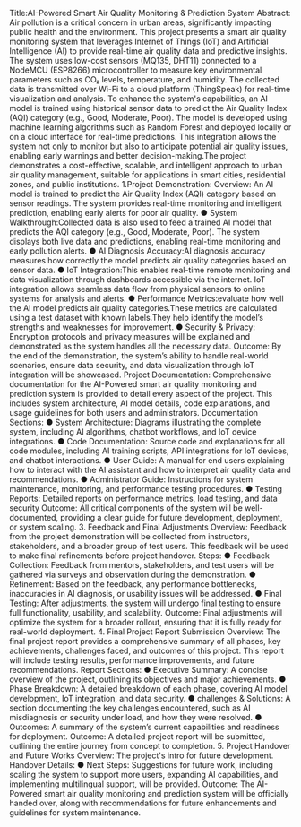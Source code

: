Title:AI-Powered Smart Air Quality Monitoring & Prediction System
Abstract:
Air pollution is a critical concern in urban areas, significantly impacting public health and the
environment. This project presents a smart air quality monitoring system that leverages
Internet of Things (IoT) and Artificial Intelligence (AI) to provide real-time air quality data and
predictive insights. The system uses low-cost sensors (MQ135, DHT11) connected to a
NodeMCU (ESP8266) microcontroller to measure key environmental parameters such as CO₂
levels, temperature, and humidity. The collected data is transmitted over Wi-Fi to a cloud
platform (ThingSpeak) for real-time visualization and analysis.
To enhance the system's capabilities, an AI model is trained using historical sensor data to
predict the Air Quality Index (AQI) category (e.g., Good, Moderate, Poor). The model is
developed using machine learning algorithms such as Random Forest and deployed locally or
on a cloud interface for real-time predictions. This integration allows the system not only to
monitor but also to anticipate potential air quality issues, enabling early warnings and better
decision-making.The project demonstrates a cost-effective, scalable, and intelligent approach to
urban air quality management, suitable for applications in smart cities, residential zones, and
public institutions.
1.Project Demonstration:
Overview:
An AI model is trained to predict the Air Quality Index (AQI) category based on sensor readings.
The system provides real-time monitoring and intelligent prediction, enabling early alerts for
poor air quality.
● System Walkthrough:Collected data is also used to feed a trained AI model that
predicts the AQI category (e.g., Good, Moderate, Poor). The system displays both live
data and predictions, enabling real-time monitoring and early pollution alerts.
● AI Diagnosis Accuracy:AI diagnosis accuracy measures how correctly the model
predicts air quality categories based on sensor data.
● IoT Integration:This enables real-time remote monitoring and data visualization through
dashboards accessible via the internet. IoT integration allows seamless data flow from
physical sensors to online systems for analysis and alerts.
● Performance Metrics:evaluate how well the AI model predicts air quality
categories.These metrics are calculated using a test dataset with known labels.They
help identify the model’s strengths and weaknesses for improvement.
● Security & Privacy: Encryption protocols and privacy measures will be explained and
demonstrated as the system handles all the necessary data.
Outcome:
By the end of the demonstration, the system’s ability to handle real-world scenarios, ensure data
security, and data visualization through IoT integration will be showcased.
Project Documentation:
Comprehensive documentation for the AI-Powered smart air quality monitoring and prediction
system is provided to detail every aspect of the project. This includes system architecture, AI
model details, code explanations, and usage guidelines for both users and administrators.
Documentation Sections:
● System Architecture: Diagrams illustrating the complete system, including AI
algorithms, chatbot workflows, and IoT device integrations.
● Code Documentation: Source code and explanations for all code modules, including AI
training scripts, API integrations for IoT devices, and chatbot interactions.
● User Guide: A manual for end users explaining how to interact with the AI assistant
and how to interpret air quality data and recommendations.
● Administrator Guide: Instructions for system maintenance, monitoring, and
performance testing procedures.
● Testing Reports: Detailed reports on performance metrics, load testing, and data
security
Outcome:
All critical components of the system will be well-documented, providing a clear guide for future
development, deployment, or system scaling.
3. Feedback and Final Adjustments
Overview:
Feedback from the project demonstration will be collected from instructors, stakeholders, and a
broader group of test users. This feedback will be used to make final refinements before project
handover.
Steps:
● Feedback Collection: Feedback from mentors, stakeholders, and test users will be
gathered via surveys and observation during the demonstration.
● Refinement: Based on the feedback, any performance bottlenecks, inaccuracies in AI
diagnosis, or usability issues will be addressed.
● Final Testing: After adjustments, the system will undergo final testing to ensure full
functionality, usability, and scalability.
Outcome:
Final adjustments will optimize the system for a broader rollout, ensuring that it is fully ready for
real-world deployment.
4. Final Project Report Submission
Overview:
The final project report provides a comprehensive summary of all phases, key achievements,
challenges faced, and outcomes of this project. This report will include testing results,
performance improvements, and future recommendations.
Report Sections:
● Executive Summary: A concise overview of the project, outlining its objectives and
major achievements.
● Phase Breakdown: A detailed breakdown of each phase, covering AI model
development, IoT integration, and data security.
● challenges & Solutions: A section documenting the key challenges encountered, such
as AI misdiagnosis or security under load, and how they were resolved.
● Outcomes: A summary of the system’s current capabilities and readiness for
deployment.
Outcome:
A detailed project report will be submitted, outlining the entire journey from concept to
completion.
5. Project Handover and Future Works
Overview:
The project's intro for future development.
Handover Details:
● Next Steps: Suggestions for future work, including scaling the system to support more
users, expanding AI capabilities, and implementing multilingual support, will be provided.
Outcome:
The AI-Powered smart air quality monitoring and prediction system will be officially handed
over, along with recommendations for future enhancements and guidelines for system
maintenance.

